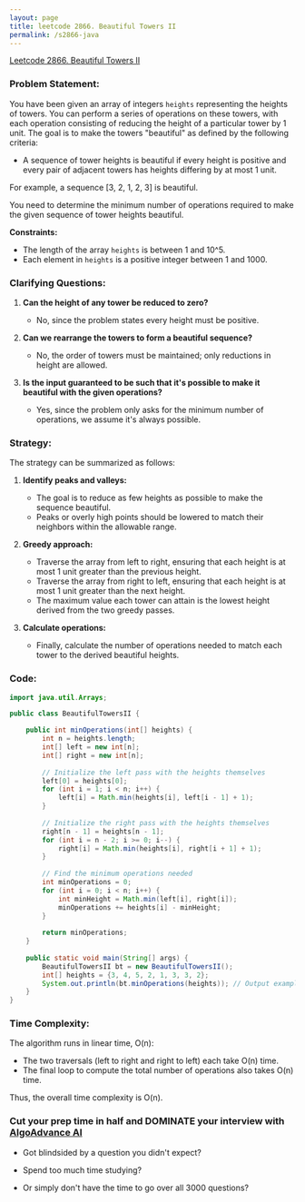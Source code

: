```yaml
---
layout: page
title: leetcode 2866. Beautiful Towers II
permalink: /s2866-java
---
```

[Leetcode 2866. Beautiful Towers II](https://algoadvance.github.io/algoadvance/l2866)
### Problem Statement:

You have been given an array of integers `heights` representing the heights of towers. You can perform a series of operations on these towers, with each operation consisting of reducing the height of a particular tower by 1 unit. The goal is to make the towers "beautiful" as defined by the following criteria:

- A sequence of tower heights is beautiful if every height is positive and every pair of adjacent towers has heights differing by at most 1 unit.
  
For example, a sequence [3, 2, 1, 2, 3] is beautiful.

You need to determine the minimum number of operations required to make the given sequence of tower heights beautiful.

**Constraints:**
- The length of the array `heights` is between 1 and 10^5.
- Each element in `heights` is a positive integer between 1 and 1000.

### Clarifying Questions:

1. **Can the height of any tower be reduced to zero?** 
   - No, since the problem states every height must be positive.
   
2. **Can we rearrange the towers to form a beautiful sequence?**
   - No, the order of towers must be maintained; only reductions in height are allowed.

3. **Is the input guaranteed to be such that it's possible to make it beautiful with the given operations?**
   - Yes, since the problem only asks for the minimum number of operations, we assume it's always possible.

### Strategy:

The strategy can be summarized as follows:

1. **Identify peaks and valleys:**
   - The goal is to reduce as few heights as possible to make the sequence beautiful.
   - Peaks or overly high points should be lowered to match their neighbors within the allowable range.
   
2. **Greedy approach:**
   - Traverse the array from left to right, ensuring that each height is at most 1 unit greater than the previous height.
   - Traverse the array from right to left, ensuring that each height is at most 1 unit greater than the next height.
   - The maximum value each tower can attain is the lowest height derived from the two greedy passes.

3. **Calculate operations:**
   - Finally, calculate the number of operations needed to match each tower to the derived beautiful heights.

### Code:

```java
import java.util.Arrays;

public class BeautifulTowersII {

    public int minOperations(int[] heights) {
        int n = heights.length;
        int[] left = new int[n];
        int[] right = new int[n];
        
        // Initialize the left pass with the heights themselves
        left[0] = heights[0];
        for (int i = 1; i < n; i++) {
            left[i] = Math.min(heights[i], left[i - 1] + 1);
        }
        
        // Initialize the right pass with the heights themselves
        right[n - 1] = heights[n - 1];
        for (int i = n - 2; i >= 0; i--) {
            right[i] = Math.min(heights[i], right[i + 1] + 1);
        }
        
        // Find the minimum operations needed
        int minOperations = 0;
        for (int i = 0; i < n; i++) {
            int minHeight = Math.min(left[i], right[i]);
            minOperations += heights[i] - minHeight;
        }
        
        return minOperations;
    }
    
    public static void main(String[] args) {
        BeautifulTowersII bt = new BeautifulTowersII();
        int[] heights = {3, 4, 5, 2, 1, 3, 3, 2};
        System.out.println(bt.minOperations(heights)); // Output example
    }
}
```

### Time Complexity:

The algorithm runs in linear time, O(n):

- The two traversals (left to right and right to left) each take O(n) time.
- The final loop to compute the total number of operations also takes O(n) time.

Thus, the overall time complexity is O(n).


### Cut your prep time in half and DOMINATE your interview with [AlgoAdvance AI](https://algoAdvance.com)

- Got blindsided by a question you didn't expect?

- Spend too much time studying?

- Or simply don't have the time to go over all 3000 questions?

